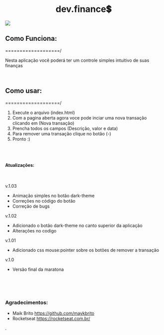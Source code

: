 <h1 align="center">dev.finance💲</h1>
<img src="https://i.imgur.com/0F3i6lV.png">
<h2>Como Funciona:</h2>
<p>===================/</p>
<p>Nesta aplicação você poderá ter um controle simples intuitivo de suas finanças</p>
<br>
<h2>Como usar:</h2>
<p>===================/</p>
<ol>
<li>Execute o arquivo (index.html)</li>
<li>Com a pagina aberta agora voce pode inciar uma nova transação
    <br> clicando em (Nova transação)</li>
<li>Prencha todos os campos (Descrição, valor e data)</li>
<li>Para remover uma transação clique no botão (-)</li>
<li>Pronto :)</li>
</ol>
<br>
<br>
<h4>Atualizações:</h4>
<br>
<p>v.1.03</p>
<ul>
<li>Animação simples no botão dark-theme</li>
<li>Correções no código do botão</li>
<li>Correção de bugs</li>
</ul>
<p>v.1.02</p>
<ul>
<li>Adicionado o botão dark-theme no canto superior da aplicação</li>
<li>Alterações no codigo</li>
</ul>
<p>v.1.01</p>
<ul>
<li>Adicionado css mouse:pointer sobre os botões de remover a transação</li>
</ul>
<p>v.1.0</p>
<ul>
<li>Versão final da maratona</li>
</ul>
<br>
<br>
<br>
<h3>Agradecimentos:</h3>
<ul>
<li>Maik Brito <a href="https://github.com/maykbrito">https://github.com/maykbrito</a></li>
<li>Rocketseat <a href="https://rocketseat.com.br/">https://rocketseat.com.br/</a></li>
</ul>
.
